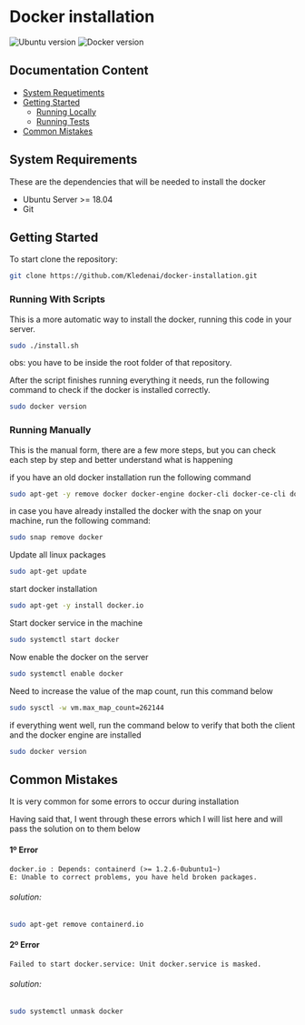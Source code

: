 # Docker installation

![Ubuntu version](https://img.shields.io/badge/Ubuntu-18.04-orange.svg?style=flat)
![Docker version](https://img.shields.io/badge/Docker-19.03.6-blue.svg?style=flat)

## Documentation Content

- [System Requetiments](#system-requirements)
- [Getting Started](#getting-started)
  - [Running Locally](#running-locally)
  - [Running Tests](#running-tests)
- [Common Mistakes](#common-mistakes)

## System Requirements

These are the dependencies that will be needed to install the docker

- Ubuntu Server >= 18.04
- Git

## Getting Started

To start clone the repository:

```sh
git clone https://github.com/Kledenai/docker-installation.git
```

### Running With Scripts

This is a more automatic way to install the docker, running this code in your server.

```bash
sudo ./install.sh
```

obs: you have to be inside the root folder of that repository.

After the script finishes running everything it needs, run the following command to check if the docker is installed correctly.

```bash
sudo docker version
```

### Running Manually

This is the manual form, there are a few more steps, but you can check each step by step and better understand what is happening

if you have an old docker installation run the following command

```bash
sudo apt-get -y remove docker docker-engine docker-cli docker-ce-cli docker.io
```

in case you have already installed the docker with the snap on your machine, run the following command:

```bash
sudo snap remove docker
```

Update all linux packages

```bash
sudo apt-get update
```

start docker installation

```bash
sudo apt-get -y install docker.io
```

Start docker service in the machine

```bash
sudo systemctl start docker
```

Now enable the docker on the server

```bash
sudo systemctl enable docker
```

Need to increase the value of the map count, run this command below

```bash
sudo sysctl -w vm.max_map_count=262144
```

if everything went well, run the command below to verify that both the client and the docker engine are installed

```bash
sudo docker version
```

## Common Mistakes

It is very common for some errors to occur during installation

Having said that, I went through these errors which I will list here and will pass the solution on to them below

#### 1º Error

```error
docker.io : Depends: containerd (>= 1.2.6-0ubuntu1~)
E: Unable to correct problems, you have held broken packages.
```

###### solution:

```bash
sudo apt-get remove containerd.io
```

#### 2º Error

```error
Failed to start docker.service: Unit docker.service is masked.
```

###### solution:

```bash
sudo systemctl unmask docker
```
